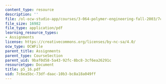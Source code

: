 ```yaml
---
content_type: resource
description: ''
file: /ol-ocw-studio-app/courses/3-064-polymer-engineering-fall-2003/7c6ea5bc73dfdaac10b3bc8a18a049ff_p5_16.pdf
file_size: 16982
file_type: application/pdf
learning_resource_types:
- Assignments
license: https://creativecommons.org/licenses/by-nc-sa/4.0/
ocw_type: OCWFile
parent_title: Assignments
parent_type: CourseSection
parent_uid: 9baf0d58-5a43-92fc-8bc8-3cf6ea26291c
resourcetype: Document
title: p5_16.pdf
uid: 7c6ea5bc-73df-daac-10b3-bc8a18a049ff
---
```

